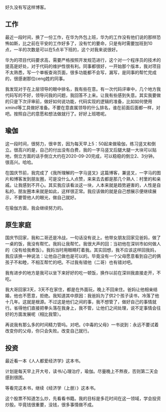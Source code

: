 好久没有写这样博客。

## 工作

最近一段时间，换了一份工作，在华为外包上班，华为的工作没有他们说的那样恐怖如斯，比之前在平安的工作好多了，没有忙的要命，只是有时需要加班到10点，一半的次数是可以在5点半下班的，这个对我来说很好。

华为的项目代码要求高，需要严格按照开发规范进行，这个对一个程序员的技术的提高是好处，对于代码的维护性很有利。同事都很好，一开始那个版本，我对项目不太熟悉，写一个单板查询页面，很多功能都不会写，漏写，是同事的帮忙完成的，很感谢那位ceng姓的同事。

我发现对于在上层领导的眼中排名，我有些在意。有一次代码评审中，几个地方我代码写的不好，领导问我的问题，我回答不上来。让我有些感到失意。其实我要做的只是下次评审前，做好如何说功能，代码实现的逻辑的准备，比如如何使用xmind等工具做好准备。不要在意直属领导的什么排名，谁在前面后面都一样，对吧。按照自己的意愿和想法做就行了。好好上班嗯呢。

## 瑜伽

这一段时间，很努力，很辛苦，因为每天早上5：50起来做瑜伽，练习竖叉和倒立。很高兴的是，自己的付出没有白费，我的一字马竖叉后腿大腿一大块可以贴地，倒立方面的话手倒立大约在2020-09-20完成，可以稳稳的倒立2、3分钟。很高兴。哈哈。

在国庆节前，我完成了《我所理解的一字马竖叉》这篇博客，兼竖叉，一字马的图片和博客发到朋友圈，可是没什么人点赞，来来去去都是那几个熟人：村里的和亲戚。让我感到不开心。其实我应该看淡这一块，人本来就是趋势避害的，人性是自私的，朋友圈本来就是如此，这样很正常。我应该做的就是自己想展示便继续展示，不要管他人的眼光，做自己就好。

在瑜伽方面，我会继续努力的。

## 原生家庭

国庆节回家，我和二哥还是冷战，一句话没有说上。他带女朋友回家见爸妈，做了一桌的饭，我没有帮忙。我妈让我帮忙。我很大声的回：当初他在深圳市如何做人的（没有给我煮饭）。我妈当时用眼睛盯着我。其实回想，我不应该这样回我妈，我应该换一种说法：让他自己做也是可以的。毕竟没有一个父母愿意看到自己的俩孩子不和睦，不相互帮忙的吧。不过我有错他（二哥）也有错对吧。

我有进步的地方是我可以坐下来好好的吃一顿饭，换作以前在深圳我直接走开，不吃。

我大哥回家3天，3天不在家住，都是在外面玩，晚上不回来住。爸妈让他相亲结婚，他也不愿意，拒绝。我知道其中原因：我爸妈为了供2个孩子读书，冷落了他十几年。这就是根源。不过这是他们之间的事，我不想管了，做好自己的事情就行。省得他们直接把拳头落在我身上，我不管，让他们之间处理，说不定事情会往好的方面发展呢（相比我管）。

再说我有那么多的时间精力管吗。对吧。《中毒的父母》一书说到：永远不要试着改变你的父母，你只会失败。改变自己就行。

## 投资

最近看一本《人人都爱经济学》这本书。

计划是每天早上开大号，读书/心理治疗，瑜伽。尽量晚上不熬夜，否则第二天会感到很困。

等看完这本书，继续《经济学（上册）》这本书。

这个股票不知道怎么炒，先看看书籍。我的目标是多花时间在这一领域，学会投资炒股。毕竟钱很重要，没钱，很多事情做不成。
